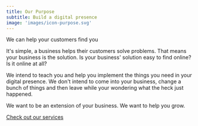 ```yaml
---
title: Our Purpose
subtitle: Build a digital presence
image: 'images/icon-purpose.svg'
---
```

<p class="lead">We can help your customers find you</p>

It's simple, a business helps their customers solve problems. That means your business is the solution. Is your business' solution easy to find online? Is it online at all?

We intend to teach you and help you implement the things you need in your digital presence. We don't intend to come into your business, change a bunch of things and then leave while your wondering what the heck just happened.

We want to be an extension of your business. We want to help you grow.

<a class="btn-primary btn-primary--alt" href="/services">Check out our services</a>